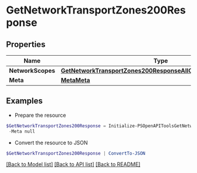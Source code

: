 # GetNetworkTransportZones200Response
## Properties

Name | Type | Description | Notes
------------ | ------------- | ------------- | -------------
**NetworkScopes** | [**GetNetworkTransportZones200ResponseAllOfNetworkScopesInner[]**](GetNetworkTransportZones200ResponseAllOfNetworkScopesInner.md) |  | [optional] 
**Meta** | [**MetaMeta**](MetaMeta.md) |  | [optional] 

## Examples

- Prepare the resource
```powershell
$GetNetworkTransportZones200Response = Initialize-PSOpenAPIToolsGetNetworkTransportZones200Response  -NetworkScopes null `
 -Meta null
```

- Convert the resource to JSON
```powershell
$GetNetworkTransportZones200Response | ConvertTo-JSON
```

[[Back to Model list]](../README.md#documentation-for-models) [[Back to API list]](../README.md#documentation-for-api-endpoints) [[Back to README]](../README.md)


